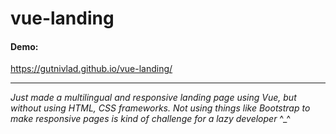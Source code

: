 # vue-landing
#### Demo:
https://gutnivlad.github.io/vue-landing/

------------


*Just made a multilingual and responsive landing page using Vue, but without using HTML, CSS frameworks.
Not using things like Bootstrap to make responsive pages is kind of challenge for a lazy developer*  ^_^
